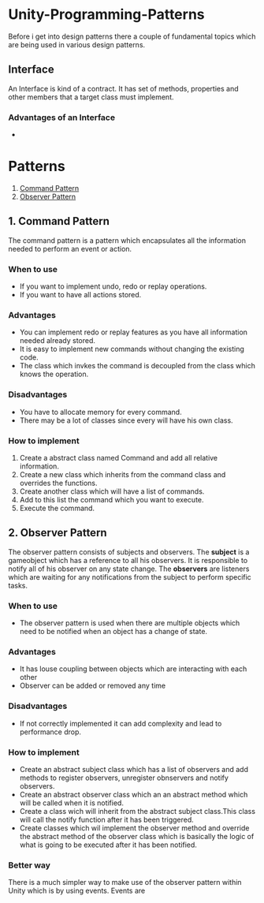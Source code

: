 # Unity-Programming-Patterns

Before i get into design patterns there a couple of fundamental topics which are being used in various design patterns.  

## Interface
An Interface is kind of a contract. It has set of methods, properties and other members that a target class must implement.

### Advantages of an Interface
- 

# Patterns

1. [Command Pattern](#1-Command-Pattern)
2. [Observer Pattern](#2-Observer-Pattern)

## 1. Command Pattern
The command pattern is a pattern which encapsulates all the information needed to perform an event or action. 

### When to use
 - If you want to implement undo, redo or replay operations.
 - If you want to have all actions stored.

### Advantages
- You can implement redo or replay features as you have all information needed already stored.
- It is easy to implement new commands without changing the existing code.
- The class which invkes the command is decoupled from the class which knows the operation.

### Disadvantages
- You have to allocate memory for every command.
- There may be a lot of classes since every will have his own class.

### How to implement
1.  Create a abstract class named Command and add all relative information.
2.  Create a new class which inherits from the command class and overrides the functions.
3.  Create another class which will have a list of commands.
4.  Add to this list the command which you want to execute.
5.  Execute the command.

## 2. Observer Pattern
 The observer pattern consists of subjects and observers. The **subject** is a gameobject which has a reference to all his observers. It is responsible to notify all of his observer on any state change. The **observers** are listeners which are waiting for any notifications from the subject to perform specific tasks.
 
 ### When to use
 - The observer pattern is used when there are multiple objects which need to be notified when an object has a change of state.
 
 ### Advantages
 - It has louse coupling between objects which are interacting with each other
 - Observer can be added or removed any time
 
 ### Disadvantages
 - If not correctly implemented it can add complexity and lead to performance drop.
 
 ### How to implement
 - Create an abstract subject class which has a list of observers and add methods to register observers, unregister obnservers and notify observers.
 - Create an abstract observer class which an an abstract method which will be called when it is notified.
 - Create a class wich will inherit from the abstract subject class.This class will call the notify function after it has been triggered.
 - Create classes which wil implement the observer method and override the abstract method of the observer class which is basically the logic of what is going to be executed after it has been notified.
 
 
 ### Better way
 There is a much simpler way to make use of the observer pattern within Unity which is by using events. Events are  
